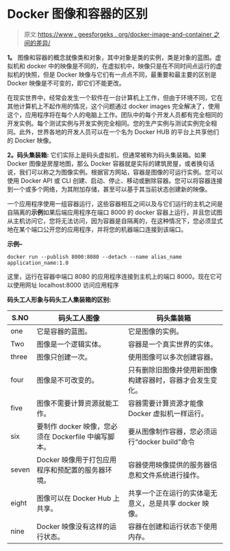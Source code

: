 # Docker 图像和容器的区别

> 原文:[https://www . geesforgeks . org/docker-image-and-container 之间的差异/](https://www.geeksforgeeks.org/difference-between-docker-image-and-container/)

**1。**
图像和容器的概念就像类和对象，其中对象是类的实例，类是对象的蓝图。虚拟机和 docker 中的映像是不同的，在虚拟机中，映像只是在不同时间点运行的虚拟机的快照，但是 Docker 映像与它们有一点点不同，最重要和最主要的区别是 Docker 映像是不可变的，即它们不能更改。

在现实世界中，经常会发生一个软件在一台计算机上工作，但由于环境不同，它在其他计算机上不起作用的情况，这个问题通过 docker images 完全解决了，使用这个，应用程序将在每个人的电脑上工作。团队中的每个开发人员都有完全相同的开发实例。每个测试实例与开发实例完全相同。您的生产实例与测试实例完全相同。此外，世界各地的开发人员可以在一个名为 Docker HUB 的平台上共享他们的 Docker 映像。

**2。码头集装箱:**
它们实际上是码头虚拟机，但通常被称为码头集装箱。如果 Docker 图像是房屋地图，那么 Docker 容器就是实际的建筑房屋，或者换句话说，我们可以称之为图像实例。根据官方网站，容器是图像的可运行实例。您可以使用 Docker API 或 CLI 创建、启动、停止、移动或删除容器。您可以将容器连接到一个或多个网络，为其附加存储，甚至可以基于其当前状态创建新的映像。

一个应用程序使用一组容器运行，这些容器相互之间以及与它们运行的主机之间是自隔离的**示例**如果后端应用程序在端口 8000 的 docker 容器上运行，并且您试图从主机访问它，您将无法访问，因为容器是自隔离的，在这种情况下，您必须显式地在某个端口公开您的应用程序，并将您的机器端口连接到该端口。

**示例–**

```
docker run --publish 8000:8080 --detach --name alias_name application_name:1.0 
```

这里，运行在容器中端口 8080 的应用程序连接到主机上的端口 8000。现在它可以使用网址 localhost:8000 访问应用程序

**码头工人形象与码头工人集装箱的区别:**

<center>

| S.NO | 码头工人图像 | 码头集装箱 |
| --- | --- | --- |
| one | 它是容器的蓝图。 | 它是图像的实例。 |
| Two | 图像是一个逻辑实体。 | 容器是一个真实世界的实体。 |
| three | 图像只创建一次。 | 使用图像可以多次创建容器。 |
| four | 图像是不可改变的。 | 只有删除旧图像并使用新图像构建容器时，容器才会发生变化。 |
| five | 图像不需要计算资源就能工作。 | 容器需要计算资源才能像 Docker 虚拟机一样运行。 |
| six | 要制作 docker 映像，您必须在 Dockerfile 中编写脚本。 | 要从图像制作容器，您必须运行“docker build”命令 |
| seven | Docker 映像用于打包应用程序和预配置的服务器环境。 | 容器使用映像提供的服务器信息和文件系统进行操作。 |
| eight | 图像可以在 Docker Hub 上共享。 | 共享一个正在运行的实体毫无意义，总是共享 docker 映像。 |
| nine | Docker 映像没有这样的运行状态。 | 容器在创建和运行状态下使用内存。 |

</center>